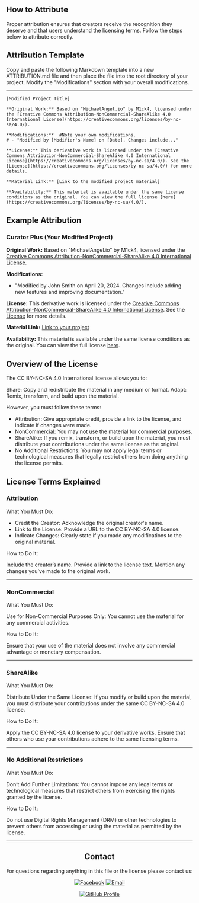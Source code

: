 ## How to Attribute

Proper attribution ensures that creators receive the recognition they deserve and that users understand the licensing terms. Follow the steps below to attribute correctly.

## Attribution Template

Copy and paste the following Markdown template into a new ATTRIBUTION.md file and then place the file into the root directory of your project. Modify the "Modifications" section with your overall modifications.

---

    [Modified Project Title]
    
    **Original Work:** Based on "MichaelAngel.io" by M1ck4, licensed under the [Creative Commons Attribution-NonCommercial-ShareAlike 4.0 International License](https://creativecommons.org/licenses/by-nc-sa/4.0/).

    **Modifications:**  #Note your own modifications.
    # - "Modified by [Modifier's Name] on [Date]. Changes include..."    

    **License:** This derivative work is licensed under the [Creative Commons Attribution-NonCommercial-ShareAlike 4.0 International License](https://creativecommons.org/licenses/by-nc-sa/4.0/). See the [License](https://creativecommons.org/licenses/by-nc-sa/4.0/) for more details.

    **Material Link:** [Link to the modified project material]

    **Availability:** This material is available under the same license conditions as the original. You can view the full license [here](https://creativecommons.org/licenses/by-nc-sa/4.0/).


## Example Attribution

### Curator Plus (Your Modified Project)

**Original Work:** Based on "MichaelAngel.io" by M1ck4, licensed under the [Creative Commons Attribution-NonCommercial-ShareAlike 4.0 International License](https://creativecommons.org/licenses/by-nc-sa/4.0/).

**Modifications:**  
- "Modified by John Smith on April 20, 2024. Changes include adding new features and improving documentation."

**License:** This derivative work is licensed under the [Creative Commons Attribution-NonCommercial-ShareAlike 4.0 International License](https://creativecommons.org/licenses/by-nc-sa/4.0/). See the [License](https://creativecommons.org/licenses/by-nc-sa/4.0/) for more details.

**Material Link:** [Link to your project](https://modifiedprojecturl.com/material)

**Availability:** This material is available under the same license conditions as the original. You can view the full license [here](https://creativecommons.org/licenses/by-nc-sa/4.0/).

## Overview of the License

The CC BY-NC-SA 4.0 International license allows you to:

Share: Copy and redistribute the material in any medium or format.
Adapt: Remix, transform, and build upon the material.

However, you must follow these terms:

-  Attribution: Give appropriate credit, provide a link to the license, and indicate if changes were made.
-  NonCommercial: You may not use the material for commercial purposes.
-  ShareAlike: If you remix, transform, or build upon the material, you must distribute your contributions under the same license as the original.
-  No Additional Restrictions: You may not apply legal terms or technological measures that legally restrict others from doing anything the license permits.

## License Terms Explained

### Attribution

What You Must Do:

-  Credit the Creator: Acknowledge the original creator's name.
-  Link to the License: Provide a URL to the CC BY-NC-SA 4.0 license.
-  Indicate Changes: Clearly state if you made any modifications to the original material.

How to Do It:

Include the creator’s name.
Provide a link to the license text.
Mention any changes you’ve made to the original work.

---

### NonCommercial

What You Must Do:

Use for Non-Commercial Purposes Only: You cannot use the material for any commercial activities.

How to Do It:

Ensure that your use of the material does not involve any commercial advantage or monetary compensation.

---

### ShareAlike

What You Must Do:

Distribute Under the Same License: If you modify or build upon the material, you must distribute your contributions under the same CC BY-NC-SA 4.0 license.

How to Do It:

Apply the CC BY-NC-SA 4.0 license to your derivative works.
Ensure that others who use your contributions adhere to the same licensing terms.

---

### No Additional Restrictions

What You Must Do:

Don’t Add Further Limitations: You cannot impose any legal terms or technological measures that restrict others from exercising the rights granted by the license.

How to Do It:

Do not use Digital Rights Management (DRM) or other technologies to prevent others from accessing or using the material as permitted by the license.

---
<div align="center">

## Contact

For questions regarding anything in this file or the license please contact us:
  
[![Facebook](https://img.shields.io/badge/Facebook-4267B2?logo=facebook&logoColor=white&style=for-the-badge)](https://www.facebook.com/profile.php?id=61566307182551)  [![Email](https://img.shields.io/badge/Email-Contact%20Us-blue?style=for-the-badge&logo=gmail&logoColor=white)](mailto:michaelangelo_io@protonmail.com)  

[![GitHub Profile](https://img.shields.io/badge/GitHub-Profile-181717?logo=github&logoColor=white&style=for-the-badge)](https://github.com/M1ck4)

</div>
